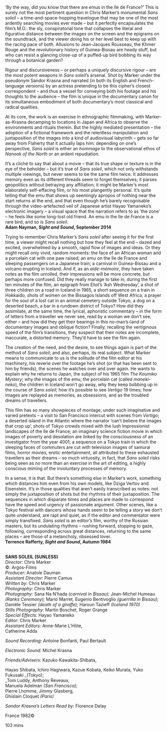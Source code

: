 

‘By the way, did you know that there are emus in the Ile de France?’ This is surely not the most pertinent question in Chris Marker’s monumental _Sans soleil_ – a time-and-space-hopping travelogue that may be one of the most ardently searching movies ever made – but it perfectly encapsulates the film’s M.O.: the sly, conspiratorial tone that collapses the literal and figurative distance between the images on the screen and the epigrams on the soundtrack, and the viewer doing his or her level best to keep up with the racing pace of both. Allusions to Jean-Jacques Rousseau, the Khmer Rouge and the revolutionary history of Guinea-Bissau are heady stuff, but who can resist a glancing close-up of a puffed-up bird bobbing its way through a botanical garden?

Rigour and discursiveness – or perhaps a uniquely discursive rigour – are the most potent weapons in _Sans soleil_’s arsenal. Shot by Marker under the pseudonym Sandor Krasna and narrated (in both its English and French-language versions) by an actress pretending to be this cipher’s closest correspondent – and thus a vessel for conveying both his footage and his thoughts to the audience – the film is unique in the documentary canon for its simultaneous embodiment of both documentary’s most classical and  radical qualities.

At its core, the work is an exercise in ethnographic filmmaking, with Marker-as-Krasna decamping to locations in Japan and Africa to observe the environments and rituals therein. But the highly mediated presentation – the adoption of a fictional framework and the relentless manipulation and juxtaposition of the images into a kind of audiovisual labyrinth – gets so far away from Flaherty that it actually laps him: depending on one’s perspective, _Sans soleil_ is either an _hommage_ to the observational ethos of _Nanook of the North_ or an ardent repudiation.

It’s a cliché to say that about a movie – that its true shape or texture is in the eye of the beholder – but it’s true of _Sans soleil_, which not only withstands multiple viewings, but never seems to be the same film twice. It addresses memory even as its different threads seem to forget themselves; it parses geopolitics without betraying any affiliation; it might be Marker’s most elaborately self-effacing film, or his most plangently personal. It’s quite telling that the emu that shows up seemingly apropos of nothing near the start returns at the end, and that even though he’s barely recognisable through the video-artefacted veil of Japanese artist Hayao Yamaneko’s electronic imagery – a visual space that the narration refers to as ‘the zone’ – he feels like some long-lost old friend. An emu in the Ile de France is a rare bird, and so is  _Sans soleil_.  
**Adam Nayman, _Sight and Sound_, September 2014**

Trying to remember Chris Marker’s _Sans soleil_ after seeing it for the first time, a viewer might recall nothing but how they feel at the end – dazed and excited, overwhelmed by a smooth, rapid flow of images and ideas. Or they might recall only vivid, random moments: the face of an African woman and a porcelain cat with one paw raised; an emu on the Ile de France and sleeping passengers on a Japanese train; a carnival in Guinea-Bissau and a volcano erupting in Iceland. And if, as an _aide-mémoire_, they have taken notes as the film unrolled, their impressions will be more concrete, but perhaps more confused. Did they really manage to take in, during the first ten minutes of the film, an epigraph from Eliot’s ‘Ash Wednesday’, a shot of three children on a road in Iceland in 1965, a short sequence on a train in Hokkaido, shots of women on the Bissagos Islands off West Africa, a prayer for the soul of a lost cat in an animal cemetery outside Tokyo, a dog on a deserted beach, a bar in a rundown district of Tokyo? How did they assimilate, at the same time, the lyrical, aphoristic commentary – in the form of letters from a traveller we never see, read by a woman we don’t see, either – and how did they get their bearings in this no-man’s-land of documentary images and oblique fiction? Finally, recalling the vertiginous speed of the film’s transitions, they suspect that their notes are incomplete, inaccurate, a distorted memory. They’d have to see the film again.

The creation of the need, and the desire, to see things again is part of the method of _Sans soleil_; and also, perhaps, its real subject. What Marker means to communicate to us is the solitude of the film editor at his machinery, his reverie over the footage he’s shot (or that has been sent to him by friends), the scenes he watches over and over again. He wants to explain why he returns to Japan, the subject of his 1965 film _The Koumiko Mystery_; why the images of the emu, the porcelain cat (called _maneki-neko_), the children in Iceland won’t go away, why they keep bobbing up in the course of _Sans soleil_; how it’s possible to see _Vertigo_ 19 times; how images are replayed as memories, as obsessions, and as the troubled dreams of travellers.

This film has so many showpieces of montage, under such imaginative and varied pretexts – a visit to San Francisco intercut with scenes from _Vertigo_; a deserted island in the Atlantic where the narrator ‘can’t believe the images that crop up’, shots of Tokyo crowds mixed with the lush Impressionist landscapes of the Ile de France; an imaginary science fiction movie in which images of poverty and desolation are linked by the consciousness of an investigator from the year 4001; a sequence on a Tokyo train in which the sleeping faces of commuters are cut with television images of samurai films, horror movies, erotic entertainment, all attributed to these exhausted travellers as their dreams – so much virtuosity, in fact, that _Sans soleil_ risks being seen as no more than an exercise in the art of editing, a highly conscious miming of the involuntary processes of memory.

In a sense, it is that. But there’s something else in Marker’s work, something which distances him even from his own models, like Dziga Vertov and Eisenstein. It’s in those qualities that aren’t easily transcribed as notes: not simply the juxtaposition of shots but the rhythms of their juxtaposition. The sequences in which disparate times and places are made to correspond have the speed and urgency of passionate argument. Other scenes, like a Tokyo festival with dancers whose hands seem to be telling a story we don’t quite understand, are rapt and quiet, as if the editor and commentator were simply transfixed. _Sans soleil_ is an editor’s film, worthy of the Russian masters, but its undulating rhythms – rushing forward, stopping to gaze, following, corresponding across great distances, returning to the same places – are those of a melancholy, obsessed lover.  
**Terrence Rafferty, _Sight and Sound_, Autumn 1984**
<br><br>

**SANS SOLEIL (SUNLESS)**<br>
_Director:_ Chris Marker<br>
©: Argos-Films<br>
_Producer:_ Anatole Dauman<br>
_Assistant Director:_ Pierre Camus<br>
_Written by:_ Chris Marker<br>
_Photography:_ Chris Marker<br>
_Photography:_ Sana Na N’hada (_carnival in Bissau);_ Jean-Michel Humeau _(Ranks Ceremony);_ Mario Marret, Eugenio Bentivoglio _(guerrilla in Bissau);_ Danièle Tessier _(death of a giraffe);_ Haroun Tazieff _(Iceland 1970)_<br>
_Stills Photography:_ Martin Boschet, Roger Grange<br>
_Special Effects:_ Hayao Yamaneko<br>
_Editor:_ Chris Marker<br>
_Assistant Editors:_ Anne-Marie L’Hôte,  
Catherine Adda<br>

_Sound Recording:_ Antoine Bonfanti, Paul Bertault<br>

_Electronic Sound:_ Michel Krasna<br>

_Friends/Advisers:_ Kazuko Kawakita-Shibata,

Hayao Shibata, Ichiro Hagiwara, Kazue Kobata, Keiko Murata, Yuko Fukusaki _(Tokyo);  
_Tom Luddy, Anthony Reveaux,  
Manuela Adelman _(San Francisco);_  
Pierre Lhomme, Jimmy Glasberg,  
Ghislain Cloquet _(Paris)_<br>

_Sandor Krasna’s Letters Read by:_ Florence Delay<br>

France 1982©<br>

103 mins<br>
<br>
<!--stackedit_data:
eyJoaXN0b3J5IjpbLTE0MzQxODg4OTBdfQ==
-->